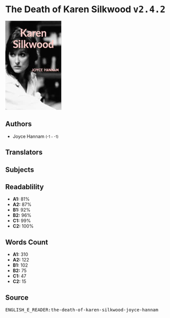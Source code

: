 # The Death of Karen Silkwood <kbd>v2.4.2</kbd>

![](./cover.medium.jpg "")

## Authors


 - Joyce Hannam <small>(-1 - -1)</small>

## Translators



## Subjects



## Readablility


 - **A1:** 81%
 - **A2:** 87%
 - **B1:** 92%
 - **B2:** 96%
 - **C1:** 99%
 - **C2:** 100%

## Words Count


 - **A1:** 310
 - **A2:** 122
 - **B1:** 102
 - **B2:** 75
 - **C1:** 47
 - **C2:** 15

## Source


<kbd>ENGLISH_E_READER:the-death-of-karen-silkwood-joyce-hannam</kbd>
